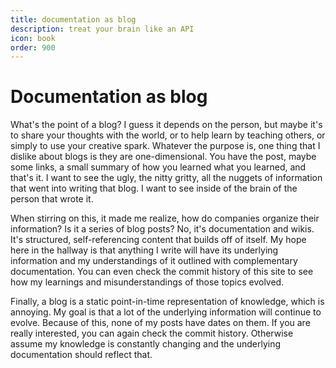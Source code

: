 ```yaml
---
title: documentation as blog
description: treat your brain like an API
icon: book
order: 900
---
```


# Documentation as blog

What's the point of a blog? I guess it depends on the person, but maybe it's to share your thoughts with the world, or to help learn by teaching others, or simply to use your creative spark. Whatever the purpose is, one thing that I dislike about blogs is they are one-dimensional. You have the post, maybe some links, a small summary of how you learned what you learned, and that's it. I want to see the ugly, the nitty gritty, all the nuggets of information that went into writing that blog. I want to see inside of the brain of the person that wrote it.

When stirring on this, it made me realize, how do companies organize their information? Is it a series of blog posts? No, it's documentation and wikis. It's structured, self-referencing content that builds off of itself. My hope here in the hallway is that anything I write will have its underlying information and my understandings of it outlined with complementary documentation. You can even check the commit history of this site to see how my learnings and misunderstandings of those topics evolved.

Finally, a blog is a static point-in-time representation of knowledge, which is annoying. My goal is that a lot of the underlying information will continue to evolve. Because of this, none of my posts have dates on them. If you are really interested, you can again check the commit history. Otherwise assume my knowledge is constantly changing and the underlying documentation should reflect that.

